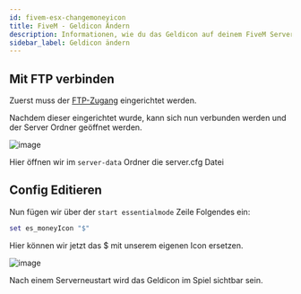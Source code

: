 ```yaml
---
id: fivem-esx-changemoneyicon
title: FiveM - Geldicon Ändern
description: Informationen, wie du das Geldicon auf deinem FiveM Server mit ESX von ZAP-Hosting ändern kannst - ZAP-Hosting.com Dokumentation
sidebar_label: Geldicon ändern
---
```


## Mit FTP verbinden

Zuerst muss der [FTP-Zugang](gameserver-ftpaccess.md) eingerichtet werden.

Nachdem dieser eingerichtet wurde, kann sich nun verbunden werden und der Server Ordner geöffnet werden.

![image](https://user-images.githubusercontent.com/13604413/159166832-2e63233a-f386-4d87-8481-873bfad56f4c.png)

Hier öffnen wir im `server-data` Ordner die server.cfg Datei

## Config Editieren

Nun fügen wir über der `start essentialmode` Zeile Folgendes ein:

```Lua
set es_moneyIcon "$"
```

Hier können wir jetzt das $ mit unserem eigenen Icon ersetzen.

![image](https://user-images.githubusercontent.com/13604413/159166838-80e3974b-9a49-4604-9f85-50c1a5775f41.png)


Nach einem Serverneustart wird das Geldicon im Spiel sichtbar sein.
